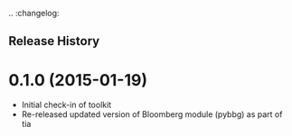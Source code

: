 .. :changelog:

## Release History

0.1.0 (2015-01-19)
==================

* Initial check-in of toolkit
* Re-released updated version of Bloomberg module (pybbg) as part of tia
